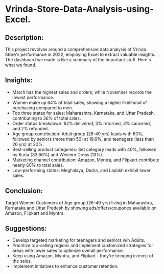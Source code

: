 # Vrinda-Store-Data-Analysis-using-Excel.
## Description:
This project revolves around a comprehensive data analysis of Vrinda Store's performance in 2022, employing Excel to extract valuable insights. The dashboard we made is like a summary of the important stuff. Here's what we found.

## Insights:
- March has the highest sales and orders, while November records the lowest performance.
- Women make up 64% of total sales, showing a higher likelihood of purchasing compared to men.
- Top three states for sales: Maharashtra, Karnataka, and Uttar Pradesh, contributing to 36% of total sales.
- Order status breakdown: 92% delivered, 3% returned, 3% canceled, and 2% refunded.
- Age group contribution: Adult group (26-49 yrs) leads with 60%, followed by seniors (more than 50) at 19.6%, and teenagers 
  (less than 26 yrs) at 20%.
- Best-selling product categories: Set category leads with 40%, followed by Kurta (33.66%) and Western Dress (13%).
- Marketing channel contribution: Amazon, Myntra, and Flipkart contribute nearly 80% to total sales.
- Low-performing states: Meghalaya, Dadra, and Ladakh exhibit lower sales.

## Conclusion:
Target Women Customers of Age group (26-49 yrs) living in Maharashra, Karnataka and Uttar Pradesh by showing ads/offers/coupones available on Amazon, Flipkart and Myntra.

## Suggestions:
- Develop targeted marketing for teenagers and seniors wih Adults.
- Prioritize top-selling regions and implement customized strategies for areas with lower sales to optimize overall performance.
- Keep using Amazon, Myntra, and Flipkart - they're bringing in most of the sales.
- Implement initiatives to enhance customer retention.
